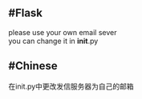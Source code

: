 #Flask
----

please use your own email sever              
you can change it in __init__.py               
           


#Chinese
----

在init.py中更改发信服务器为自己的邮箱              
              

